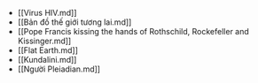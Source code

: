 - [[Virus HIV.md]]
- [[Bản đồ thế giới tương lai.md]]
- [[Pope Francis kissing the hands of Rothschild, Rockefeller and Kissinger.md]]
- [[Flat Earth.md]]
- [[Kundalini.md]]
- [[Người Pleiadian.md]]
